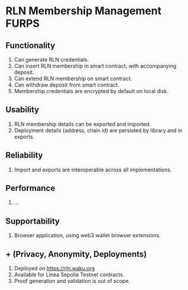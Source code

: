 # RLN Membership Management FURPS

## Functionality

1. Can generate RLN credentials.
2. Can insert RLN membership in smart contract, with accompanying deposit. 
3. Can extend RLN membership on smart contract.
4. Can withdraw deposit from smart contract.
5. Membership credentials are encrypted by default on local disk.

## Usability

1. RLN membership details can be exported and imported.
2. Deployment details (address, chain id) are persisted by library and in exports.

## Reliability

1. Import and exports are interoperable across all implementations.

## Performance

1. ...

## Supportability

1. Browser application, using web3 wallet browser extensions.

## + (Privacy, Anonymity, Deployments)

1. Deployed on https://rln.waku.org
2. Available for Linea Sepolia Testnet contracts.
3. Proof generation and validation is out of scope.